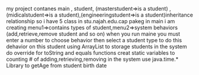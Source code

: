 my project contanes main , student, (masterstudent=>is a student) ,(midicalstudent=>is a student),(engineeringstudent=>is a student)inheritance relationship so i have 5 class in stu.najah.edu.cap pakeg
in main i am creating menu1=>contains types of student,menu2=>system behaviors (add,retrieve,remove student and so on)
when you run maine you must enter a number to choose behavior then select a student type to do this dehavior on this student
using ArrayList to storage students in the system
do override for toString and equals functions
creat static variables to counting # of adding,retrieving,removing in the system
use java.time.* Library to getAge from student birth date
